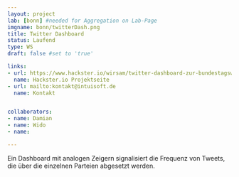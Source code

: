 ```yaml
---
layout: project
lab: [bonn] #needed for Aggregation on Lab-Page
imgname: bonn/twitterDash.png
title: Twitter Dashboard
status: Laufend
type: WS
draft: false #set to 'true'

links:
- url: https://www.hackster.io/wirsam/twitter-dashboard-zur-bundestagswahl-2017-f27862
  name: Hackster.io Projektseite
- url: mailto:kontakt@intuisoft.de
  name: Kontakt


collaborators:
- name: Damian
- name: Wido
- name:

---
```


Ein Dashboard mit analogen Zeigern signalisiert die Frequenz von Tweets, die über die einzelnen Parteien abgesetzt werden.
